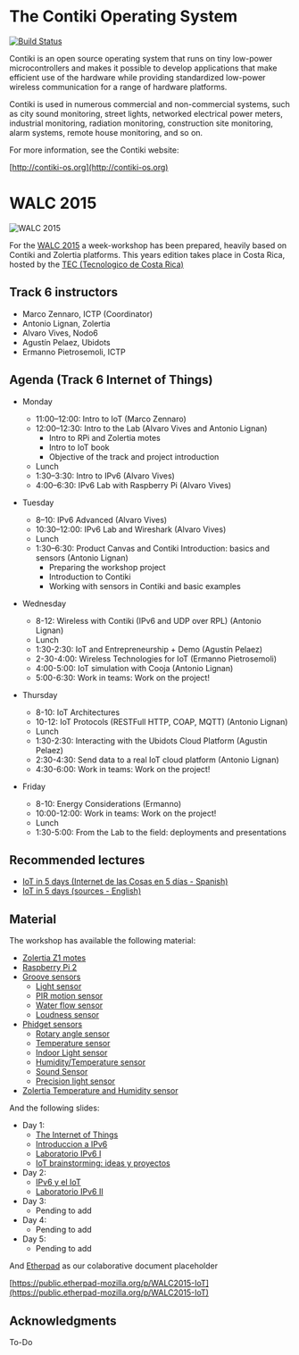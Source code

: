 The Contiki Operating System
============================

[![Build Status](https://travis-ci.org/contiki-os/contiki.svg?branch=master)](https://travis-ci.org/contiki-os/contiki/branches)

Contiki is an open source operating system that runs on tiny low-power
microcontrollers and makes it possible to develop applications that
make efficient use of the hardware while providing standardized
low-power wireless communication for a range of hardware platforms.

Contiki is used in numerous commercial and non-commercial systems,
such as city sound monitoring, street lights, networked electrical
power meters, industrial monitoring, radiation monitoring,
construction site monitoring, alarm systems, remote house monitoring,
and so on.

For more information, see the Contiki website:

[http://contiki-os.org](http://contiki-os.org)

WALC 2015
===========================

![WALC 2015](http://tecdigital.tec.ac.cr/servicios/hoyeneltec/sites/default/files/field/image/act-101.png "WALC 2015")

For the [WALC 2015](http://eslared.net/walc2015/?page_id=2&lang=es_ES) a week-workshop has been prepared, heavily based on
Contiki and Zolertia platforms.  This years edition takes place in Costa Rica, hosted by the [TEC (Tecnologico de Costa Rica)](http://www.tec.ac.cr/Paginas/index.html)

Track 6 instructors
---------------------------

* Marco Zennaro, ICTP (Coordinator)
* Antonio Lignan, Zolertia
* Alvaro Vives, Nodo6
* Agustín Pelaez, Ubidots
* Ermanno Pietrosemoli, ICTP

Agenda (Track 6 Internet of Things)
---------------------------

* Monday
  - 11:00–12:00: Intro to IoT (Marco Zennaro)
  - 12:00–12:30: Intro to the Lab (Alvaro Vives and Antonio Lignan)
    - Intro to RPi and Zolertia motes
    - Intro to IoT book
    - Objective of the track and project introduction
  -  Lunch
  - 1:30–3:30: Intro to IPv6 (Alvaro Vives)
  - 4:00–6:30: IPv6 Lab with Raspberry Pi (Alvaro Vives)
    
* Tuesday
  - 8–10: IPv6 Advanced (Alvaro Vives)
  - 10:30–12:00: IPv6 Lab and Wireshark (Alvaro Vives)
  - Lunch
  - 1:30–6:30: Product Canvas and Contiki Introduction: basics and sensors (Antonio Lignan)
    - Preparing the workshop project
    - Introduction to Contiki
    - Working with sensors in Contiki and basic examples

* Wednesday
  - 8-12: Wireless with Contiki (IPv6 and UDP over RPL) (Antonio Lignan)
  - Lunch
  - 1:30-2:30: IoT and Entrepreneurship + Demo (Agustín Pelaez)
  - 2-30-4:00: Wireless Technologies for IoT (Ermanno Pietrosemoli)
  - 4:00-5:00: IoT simulation with Cooja (Antonio Lignan)
  - 5:00-6:30: Work in teams: Work on the project!

* Thursday
  - 8-10: IoT Architectures
  - 10-12: IoT Protocols (RESTFull HTTP, COAP, MQTT) (Antonio Lignan)
  - Lunch
  - 1:30-2:30: Interacting with the Ubidots Cloud Platform (Agustin Pelaez)
  - 2:30-4:30: Send data to a real IoT cloud platform (Antonio Lignan)
  - 4:30-6:00: Work in teams: Work on the project!

* Friday
  - 8-10: Energy Considerations (Ermanno)
  - 10:00-12:00: Work in teams: Work on the project!
  - Lunch
  - 1:30-5:00: From the Lab to the field: deployments and presentations

Recommended lectures
---------------------------

* [IoT in 5 days (Internet de las Cosas en 5 días - Spanish)](http://wireless.ictp.it/Papers/InternetdelasCosas.pdf)
* [IoT in 5 days (sources - English)](https://github.com/marcozennaro/IPv6-WSN-book)

Material
---------------------------

The workshop has available the following material:

* [Zolertia Z1 motes](http://zolertia.io/z1)
* [Raspberry Pi 2](https://www.raspberrypi.org/products/raspberry-pi-2-model-b/)
* [Groove sensors](http://www.seeedstudio.com/depot/s/grovefamily.html)
    * [Light sensor](http://www.seeedstudio.com/depot/Grove-Light-SensorP-p-1253.html?cPath=25_27)
    * [PIR motion sensor](http://www.seeedstudio.com/depot/PIR-Motion-sensor-module-p-74.html)
    * [Water flow sensor](http://www.seeedstudio.com/depot/G12-Water-Flow-Sensor-p-635.html)
    * [Loudness sensor](http://www.seeedstudio.com/depot/Grove-Loudness-Sensor-p-1382.html)
* [Phidget sensors](http://www.phidgets.com/)
    * [Rotary angle sensor](http://www.phidgets.com/products.php?product_id=1109)
    * [Temperature sensor](http://www.phidgets.com/products.php?product_id=1124)
    * [Indoor Light sensor](http://www.phidgets.com/products.php?product_id=1142)
    * [Humidity/Temperature sensor](http://www.phidgets.com/products.php?product_id=1125)
    * [Sound Sensor](http://www.phidgets.com/products.php?product_id=1133)
    * [Precision light sensor](http://www.phidgets.com/products.php?product_id=1127)
* [Zolertia Temperature and Humidity sensor](http://www.sensirion.com/en/products/humidity-temperature/humidity-temperature-sensor-sht2x/)

And the following slides:

* Day 1:
    * [The Internet of Things](https://drive.google.com/file/d/0B1xz6K9Dqu_CR2U0SjJ0Z19KSFVuZzdRcDExZWZ1LWFZZnhn/view?usp=sharing)
    * [Introduccion a IPv6](https://drive.google.com/file/d/0B1xz6K9Dqu_CNE8tcFZKTW91LXc/view?usp=sharing)
    * [Laboratorio IPv6 I](https://drive.google.com/file/d/0B1xz6K9Dqu_CbTdoV2F4eFNIdkE/view?usp=sharing)
    * [IoT brainstorming: ideas y proyectos](http://www.slideshare.net/alignan/walc15-day-1-iot-and-workshop-introduction)
* Day 2:
    * [IPv6 y el IoT](https://drive.google.com/file/d/0B1xz6K9Dqu_CdV81RG53Qlphb3c/view?usp=sharing)
    * [Laboratorio IPv6 II](https://drive.google.com/file/d/0B1xz6K9Dqu_CVm8wSUZCcVJ2a00/view?usp=sharing)
* Day 3:
    * Pending to add
* Day 4:
    * Pending to add
* Day 5:
    * Pending to add

And [Etherpad](http://etherpad.org/) as our colaborative document placeholder

[https://public.etherpad-mozilla.org/p/WALC2015-IoT](https://public.etherpad-mozilla.org/p/WALC2015-IoT)


Acknowledgments
---------------------------

To-Do
